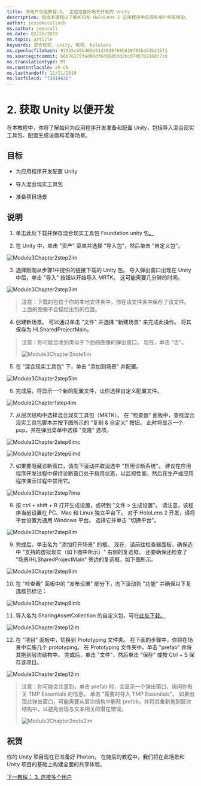 ```yaml
---
title: 多用户功能教程-2。 正在准备好用于开发的 Unity
description: 完成本课程以了解如何在 HoloLens 2 应用程序中实现多用户共享体验。
author: jessemcculloch
ms.author: jemccull
ms.date: 02/26/2019
ms.topic: article
keywords: 混合现实, unity, 教程, hololens
ms.openlocfilehash: 91935cb5b465e51d3948f68b818f93ba52b215f1
ms.sourcegitcommit: b6b76275fad90df6d9645dd2bc074b7b2168c7c8
ms.translationtype: MT
ms.contentlocale: zh-CN
ms.lasthandoff: 11/11/2019
ms.locfileid: "73914436"
---
```

# <a name="2-getting-unity-ready-for-development"></a>2. 获取 Unity 以便开发 


在本教程中，你将了解如何为应用程序开发准备和配置 Unity，包括导入混合现实工具包、配置生成设置和准备场景。

## <a name="objectives"></a>目标

- 为应用程序开发配置 Unity

- 导入混合现实工具包

- 准备项目场景

## <a name="instructions"></a>说明

1. 单击此处下载并保存混合现实工具包 Foundation unity 包[。](https://github.com/microsoft/MixedRealityToolkit-Unity/releases/download/v2.1.0/Microsoft.MixedReality.Toolkit.Unity.Foundation.2.1.0.unitypackage)

2. 在 Unity 中，单击 "资产" 菜单并选择 "导入包"，然后单击 "自定义包"。

![Module3Chapter2step2im](images/module3chapter2step2im.PNG)

3. 选择刚刚从步骤1中提供的链接下载的 Unity 包。 导入弹出窗口出现在 Unity 中后，单击 "导入" 按钮以开始导入 MRTK。 这可能需要几分钟的时间。

![Module3Chapter2step3im](images/module3chapter2step3im.PNG)

> 注意：下载的包位于你的本地文件夹中，你在该文件夹中保存了该文件。 上面的图像不会描绘出包的位置。

4. 创建新场景。 可以通过单击 "文件" 并选择 "新建场景" 来完成此操作。 将其保存为 HLSharedProjectMain。

> 注意：你可能会收到类似于下面的图像的弹出窗口。 现在，单击 "否"。
>
> ![Module3Chapter2note1im](images/module3chapter2note1im.PNG)

5. 在 "混合现实工具包" 下，单击 "添加到场景" 并配置。

![Module3Chapter2step5im](images/module3chapter2step5im.PNG)

6. 完成后，将显示一个新的配置文件，让你选择自定义配置文件。 

![Module2Chapter1step4im](images/Module2Chapter1step4im.PNG)

7. 从层次结构中选择混合现实工具包（MRTK）。 在 "检查器" 面板中，查找混合现实工具包脚本并按下图所示的 "复制 & 自定义" 按钮。  此时将显示一个 pop，并在弹出菜单中选择 "克隆" 选项。

![Module3Chapter2step6imc](images/module3chapter2step6imc.PNG)

![Module3Chapter2step6imd](images/module3chapter2step6imd.PNG)

7. 如果要隐藏诊断窗口，请向下滚动并取消选中 "启用诊断系统"。 建议在应用程序开发过程中保持诊断窗口处于启用状态，以监视性能，然后在生产或应用程序演示过程中禁用它。 

![Module3Chapter2step7ima](images/module3chapter2step7ima.PNG)

8. 按 ctrl + shift + B 打开生成设置，或转到 "文件 > 生成设置"。 请注意，该程序当前设置在 PC、Mac 和 Linux 独立平台下。 对于 HoloLens 2 开发，请将平台设置为通用 Windows 平台。 选择它并单击 "切换平台"。

![Module3Chapter2step8im](images/module3chapter2step8im.PNG)

9. 完成后，单击名为 "添加打开场景" 的框。 现在，请前往检查器面板，确保选中 "支持的虚拟现实（如下图中所示）" 右侧的复选框。 还要确保还检查了 "场景/HLSharedProjectMain" 旁边的复选框，如下图所示。

![Module3Chapter2step9im](images/module3chapter2step9im.PNG)

10. 在 "检查器" 面板中的 "发布设置" 部分下，向下滚动到 "功能" 并确保以下复选框已标记：

![Module3Chapter2step9imb](images/module3chapter2step9imb.PNG)

11. 导入名为 SharingAssetCollection 的自定义包，可在[此处下载。](https://github.com/microsoft/MixedRealityLearning/releases/tag/development)

![Module3Chapter2step12im](images/module3chapter2step11im.PNG)

12. 在 "项目" 面板中，切换到 Prototyping 文件夹。 在下面的步骤中，你将在场景中实施几个 prototyping。 在 Prototyping 文件夹中，单击 "prefab" 并将其拖到层次结构中。 完成后，单击 "文件"，然后单击 "保存" 或按 Ctrl + S 保存该项目。

![Module3Chapter2step12im](images/module3chapter2step12im.PNG)

   > 注意：你可能会注意到，单击 prefab 时，会显示一个弹出窗口，询问你有关 TMP Essentials 的信息。 单击 "需要时导入 TMP Essentials"。 如果出现此弹出窗口，可能需要从层次结构中删除 prefab，并将其重新拖到层次结构中，以避免出现与文本相关的潜在错误。
   >
>![Module3Chapter2note2im](images/module3chapter2note2im.PNG)


## <a name="congratulations"></a>祝贺

你的 Unity 项目现在已准备好 Photon。 在随后的教程中，我们将在此场景和 Unity 项目的基础上构建全面的共享体验。

[下一教程： 3. 连接多个用户](mrlearning-sharing(photon)-ch3.md)


